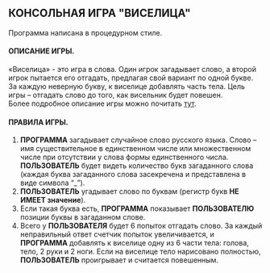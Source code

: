<h2>КОНСОЛЬНАЯ ИГРА "ВИСЕЛИЦА"</h2>
Программа написана в процедурном стиле.

<h4>ОПИСАНИЕ ИГРЫ.</h4>
«Виселица» - это игра в слова.
Один игрок загадывает слово, а второй игрок пытается его отгадать, предлагая свой вариант по одной букве.
За каждую неверную букву, к виселице добавлять часть тела. Цель игры – отгадать слово до того, как висельник будет повешен.
<br>
Более подробное описание игры можно почитать <a href="https://ru.wikipedia.org/wiki/%D0%92%D0%B8%D1%81%D0%B5%D0%BB%D0%B8%D1%86%D0%B0_%28%D0%B8%D0%B3%D1%80%D0%B0%29">тут</a>.

<h4>ПРАВИЛА ИГРЫ.</h4>
<ol>
<li> <b>ПРОГРАММА</b> загадывает случайное слово русского языка. Слово – имя существительное в единственном числе или множественном числе при отсутствии у слова формы единственного числа. <b>ПОЛЬЗОВАТЕЛЬ</b> будет видеть количество букв загаданного слова (каждая буква загаданного слова засекречена и представлена в виде символа “_”).</li>
<li> <b>ПОЛЬЗОВАТЕЛЬ</b> угадывает слово по буквам (регистр букв <b>НЕ ИМЕЕТ значение</b>).</li>
<li> Если такая буква есть, <b>ПРОГРАММА</b> показывает <b>ПОЛЬЗОВАТЕЛЮ</b> позиции буквы в загаданном слове.</li>
<li> Всего у <b>ПОЛЬЗОВАТЕЛЯ</b> будет 6 попыток отгадать слово. За каждый неправильный ответ счетчик попыток увеличивается, и <b>ПРОГРАММА</b> добавлять к виселице одну из 6 части тела: голова, тело, 2 руки и 2 ноги. Если на виселице тело нарисовано полностью, <b>ПОЛЬЗОВАТЕЛЬ</b> проигрывает и считается повешенным.</li>
</ol>
